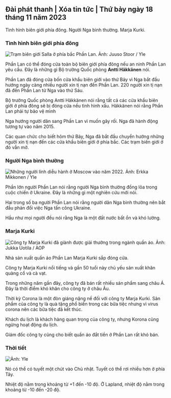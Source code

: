 ## Đài phát thanh \| Xóa tin tức \| Thứ bảy ngày 18 tháng 11 năm 2023

Tình hình biên giới phía đông. Người Nga bình thường. Marja Kurki.

### Tình hình biên giới phía đông

![Trạm biên giới Salla ở phía bắc Phần Lan. Ảnh: Juuso Stoor / Yle](https://images.cdn.yle.fi/image/upload/c_crop,h_3033,w_5392,x_0,y_144/ar_1.7777777777777777,c_fill,g_faces,h_675,w_1200/dpr_1.0/q_auto:eco/f_auto/fl_lossy/v1700230392/39-1202451655773834805e)

Phần Lan có thể đóng cửa toàn bộ biên giới phía đông nếu an ninh Phần Lan yêu cầu. Đây là những gì Bộ trưởng Quốc phòng **Antti Häkkänen** nói.

Phần Lan đã đóng cửa bốn cửa khẩu biên giới vào thứ Bảy vì Nga bắt đầu hướng ngày càng nhiều người xin tị nạn đến Phần Lan. 220 người xin tị nạn đã đến Phần Lan từ Nga vào thứ Sáu.

Bộ trưởng Quốc phòng Antti Häkkänen nói rằng tất cả các cửa khẩu biên giới ở phía đông sẽ bị đóng cửa nếu tình hình xấu. Häkkänen nói rằng Phần Lan phải tự bảo vệ mình

Nga hướng người dân sang Phần Lan vì muốn gây rối. Nga đã hành động tương tự vào năm 2015.

Các quan chức cho biết hôm thứ Bảy, Nga đã bắt đầu chuyển hướng những người xin tị nạn đến các cửa khẩu biên giới ở phía bắc. Các trạm biên giới ở đó vẫn mở.

### Người Nga bình thường

![Những người lính diễu hành ở Moscow vào năm 2022. Ảnh: Erkka Mikkonen / Yle](https://images.cdn.yle.fi/image/upload/c_crop,h_2250,w_4000,x_0,y_620/ar_1.7777777777777777,c_fill,g_faces,h_675,w_1200/dpr_1.0/q_auto:eco/f_auto/fl_lossy/v1652081791/39-9521386278c4035763b)

Phần lớn người Phần Lan nói rằng người Nga bình thường đồng lõa trong cuộc chiến ở Ukraine. Đây là những gì một nghiên cứu mới nói.

Hai trong số ba người Phần Lan nói rằng người dân Nga bình thường nên bắt đầu phản đối việc Nga tấn công Ukraine.

Hầu như mọi người đều nói rằng Nga là một đất nước bất ổn và khó lường.

### Marja Kurki

![Công ty Marja Kurki đã giành được giải thưởng trong ngành quần áo. Ảnh: Jukka Uotila / AOP](https://images.cdn.yle.fi/image/upload/c_crop,h_2089,w_3715,x_1,y_0/ar_1.7777777777777777,c_fill,g_faces,h_675,w_1200/dpr_1.0/q_auto:eco/f_auto/fl_lossy/v1700215518/39-120216565573a69289c3)

Nhà sản xuất quần áo Phần Lan Marja Kurki sắp đóng cửa.

Công ty Marja Kurki nổi tiếng và gần 50 tuổi này chủ yếu sản xuất khăn quàng cổ và cà vạt.

Trong những năm gần đây, công ty đã bán rất nhiều sản phẩm sang châu Á. Đây là thời điểm khó khăn cho công ty ở châu Âu.

Thời kỳ Corona là một đòn giáng nặng nề đối với công ty Marja Kurki. Sản phẩm của công ty là quà tặng phổ biến trong các bữa tiệc nhưng vì virus corona nên các bữa tiệc đã kết thúc.

Khách du lịch là khách hàng quan trọng của công ty, nhưng Korona cũng ngừng hoạt động du lịch.

Giám đốc công ty cũng cho biết quần áo đắt tiền ở Phần Lan rất khó bán.

### Thời tiết

![ Ảnh: Yle](https://images.cdn.yle.fi/image/upload/c_crop,h_1080,w_1919,x_0,y_0/ar_1.7777777777777777,c_fill,g_faces,h_675,w_1200/dpr_1.0/q_auto:eco/f_auto/fl_lossy/v1700323494/39-12028456558e083321cf)

Nó có thể có tuyết một chút vào Chủ nhật. Tuyết có thể rơi nhiều hơn ở phía Tây.

Nhiệt độ nằm trong khoảng từ +1 đến -10 độ. Ở Lapland, nhiệt độ nằm trong khoảng từ -10 đến -20 độ.